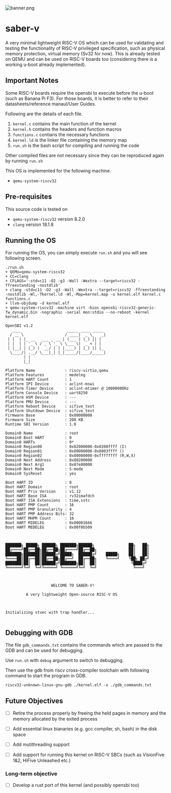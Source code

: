 ![banner.png](/assets/banner.png)

# saber-v

A very minimal lightweight RISC-V OS which can be used for validating and testing the functionality of RISC-V privileged specification, such as physical memory protection, virtual memory (Sv32 for now). This is already tested on QEMU and can be used on RISC-V boards too (considering there is a working u-boot already implemented).

## Important Notes

Some RISC-V boards require the opensbi to execute before the u-boot (such as Banana Pi F3). For those boards, it is better to refer to their datasheets/reference manaul/User Guides.

Following are the details of each file.

1. `kernel.c` contains the main function of the kernel
2. `kernel.h` contains the headers and function macros
3. `functions.c` contians the necessary functions
4. `kernel.ld` is the linker file containing the memory map
5. `run.sh` is the bash script for compiling and running the code

Other compiled files are not necessary since they can be reproduced again by running `run.sh`

This OS is implemented for the following machine.

- `qemu-system-riscv32`

## Pre-requisites

This source code is tested on 

- `qemu-system-riscv32` version 8.2.0 
- `clang` version 18.1.8

## Running the OS

For running the OS, you can simply execute `run.sh` and you will see following screen.

```
./run.sh
+ QEMU=qemu-system-riscv32
+ CC=clang
+ CFLAGS='-std=c11 -O2 -g3 -Wall -Wextra --target=riscv32 -ffreestanding -nostdlib'
+ clang -std=c11 -O2 -g3 -Wall -Wextra --target=riscv32 -ffreestanding -nostdlib -Wl,-Tkernel.ld -Wl,-Map=kernel.map -o kernel.elf kernel.c functions.c
+ llvm-objdump -d kernel.elf
+ qemu-system-riscv32 -machine virt -bios opensbi-riscv32-generic-fw_dynamic.bin -nographic -serial mon:stdio --no-reboot -kernel kernel.elf

OpenSBI v1.2
   ____                    _____ ____ _____
  / __ \                  / ____|  _ \_   _|
 | |  | |_ __   ___ _ __ | (___ | |_) || |
 | |  | | '_ \ / _ \ '_ \ \___ \|  _ < | |
 | |__| | |_) |  __/ | | |____) | |_) || |_
  \____/| .__/ \___|_| |_|_____/|____/_____|
        | |
        |_|

Platform Name             : riscv-virtio,qemu
Platform Features         : medeleg
Platform HART Count       : 1
Platform IPI Device       : aclint-mswi
Platform Timer Device     : aclint-mtimer @ 10000000Hz
Platform Console Device   : uart8250
Platform HSM Device       : ---
Platform PMU Device       : ---
Platform Reboot Device    : sifive_test
Platform Shutdown Device  : sifive_test
Firmware Base             : 0x80000000
Firmware Size             : 208 KB
Runtime SBI Version       : 1.0

Domain0 Name              : root
Domain0 Boot HART         : 0
Domain0 HARTs             : 0*
Domain0 Region00          : 0x02000000-0x0200ffff (I)
Domain0 Region01          : 0x80000000-0x8003ffff ()
Domain0 Region02          : 0x00000000-0xffffffff (R,W,X)
Domain0 Next Address      : 0x80200000
Domain0 Next Arg1         : 0x87e00000
Domain0 Next Mode         : S-mode
Domain0 SysReset          : yes

Boot HART ID              : 0
Boot HART Domain          : root
Boot HART Priv Version    : v1.12
Boot HART Base ISA        : rv32imafdch
Boot HART ISA Extensions  : time,sstc
Boot HART PMP Count       : 16
Boot HART PMP Granularity : 4
Boot HART PMP Address Bits: 32
Boot HART MHPM Count      : 16
Boot HART MIDELEG         : 0x00001666
Boot HART MEDELEG         : 0x00f0b509



███████╗ █████╗ ██████╗ ███████╗██████╗               ██╗   ██╗
██╔════╝██╔══██╗██╔══██╗██╔════╝██╔══██╗              ██║   ██║
███████╗███████║██████╔╝█████╗  ██████╔╝    █████╗    ██║   ██║
╚════██║██╔══██║██╔══██╗██╔══╝  ██╔══██╗    ╚════╝    ╚██╗ ██╔╝
███████║██║  ██║██████╔╝███████╗██║  ██║               ╚████╔╝ 
╚══════╝╚═╝  ╚═╝╚═════╝ ╚══════╝╚═╝  ╚═╝                ╚═══╝  



                    WELCOME TO SABER-V!              

         A very lightweight Open-source RISC-V OS          



Initializing stvec with trap handler...


```

## Debugging with GDB

The file `gdb_commands.txt` contains the commands which are passed to the GDB and can be used for debugging.

Use `run.sh` with `debug` argument to switch to debugging.

Then use the gdb from riscv cross-compiler toolchain with following command to start the program in GDB.

```
riscv32-unknown-linux-gnu-gdb ./kernel.elf -x ./gdb_commands.txt
```


## Future Objectives

- [ ] Retire the process properly by freeing the held pages in memory and the memory allocated by the exited process
- [ ] Add essential linux bianaries (e.g. gcc compiler, sh, bash) in the disk space
- [ ] Add mutithreading support
- [ ] Add support for running this kernel on RISC-V SBCs (such as VisionFive 1&2, HiFive Unleashed etc.)


### Long-term objective

- [ ] Develop a rust port of this kernel (and possibly opensbi too)
